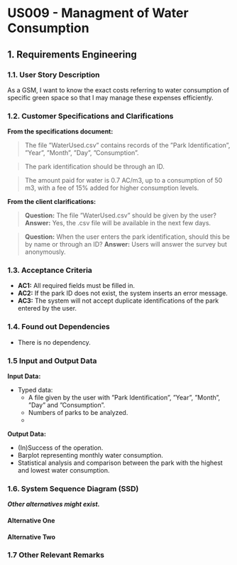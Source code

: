 # US009 - Managment of Water Consumption


## 1. Requirements Engineering

### 1.1. User Story Description

As a GSM, I want to know the exact costs referring to water
consumption of specific green space so that I may manage these expenses efficiently.

### 1.2. Customer Specifications and Clarifications 

**From the specifications document:**

>	The file ”WaterUsed.csv” contains records of the ”Park Identification”, ”Year”, ”Month”, ”Day”, ”Consumption”. 

>	The park identification should be through an ID. 

>   The amount paid for water is 0.7 AC/m3, up to a consumption of 50 m3, with a fee of 15% added for higher consumption
levels.

**From the client clarifications:**


> **Question:** 
> The file ”WaterUsed.csv” should be given by the user?
> **Answer:** 
> Yes, the .csv file will be available in the next few days.

> **Question:** 
>When the user enters the park identification, should this be by name or through an ID?
> **Answer:** 
> Users will answer the survey but anonymously.

### 1.3. Acceptance Criteria

* **AC1:** All required fields must be filled in.
* **AC2:** If the park ID does not exist, the system inserts an error message.
* **AC3:** The system will not accept duplicate identifications of the park entered by the user.

### 1.4. Found out Dependencies

* There is no dependency.

### 1.5 Input and Output Data

**Input Data:**

* Typed data:
    * A file given by the user with ”Park Identification”, ”Year”, ”Month”, ”Day” and ”Consumption”.
    * Numbers of parks to be analyzed.
    * 
    

[//]: # (	)
[//]: # (* Selected data:)

[//]: # (    * a task category )

**Output Data:**

* (In)Success of the operation.
* Barplot representing monthly water consumption.
* Statistical analysis and comparison between the park with the highest and lowest water consumption.

### 1.6. System Sequence Diagram (SSD)

**_Other alternatives might exist._**

#### Alternative One

[//]: # (![System Sequence Diagram - Alternative One]&#40;svg/us006-system-sequence-diagram-alternative-one.svg&#41;)

#### Alternative Two

[//]: # (![System Sequence Diagram - Alternative Two]&#40;svg/us006-system-sequence-diagram-alternative-two.svg&#41;)

### 1.7 Other Relevant Remarks

[//]: # (* The created task stays in a "not published" state in order to distinguish from "published" tasks.)